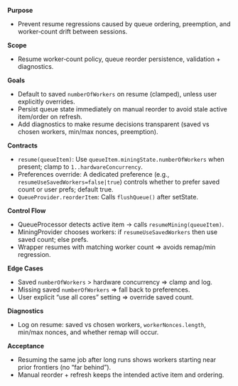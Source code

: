 **Purpose**
- Prevent resume regressions caused by queue ordering, preemption, and worker‑count drift between sessions.

**Scope**
- Resume worker‑count policy, queue reorder persistence, validation + diagnostics.

**Goals**
- Default to saved `numberOfWorkers` on resume (clamped), unless user explicitly overrides.
- Persist queue state immediately on manual reorder to avoid stale active item/order on refresh.
- Add diagnostics to make resume decisions transparent (saved vs chosen workers, min/max nonces, preemption).

**Contracts**
- `resume(queueItem)`: Use `queueItem.miningState.numberOfWorkers` when present; clamp to `1..hardwareConcurrency`.
- Preferences override: A dedicated preference (e.g., `resumeUseSavedWorkers=false|true`) controls whether to prefer saved count or user prefs; default true.
- `QueueProvider.reorderItem`: Calls `flushQueue()` after setState.

**Control Flow**
- QueueProcessor detects active item → calls `resumeMining(queueItem)`.
- MiningProvider chooses workers: if `resumeUseSavedWorkers` then use saved count; else prefs.
- Wrapper resumes with matching worker count ⇒ avoids remap/min regression.

**Edge Cases**
- Saved `numberOfWorkers` > hardware concurrency ⇒ clamp and log.
- Missing saved `numberOfWorkers` ⇒ fall back to preferences.
- User explicit “use all cores” setting ⇒ override saved count.

**Diagnostics**
- Log on resume: saved vs chosen workers, `workerNonces.length`, min/max nonces, and whether remap will occur.

**Acceptance**
- Resuming the same job after long runs shows workers starting near prior frontiers (no “far behind”).
- Manual reorder + refresh keeps the intended active item and ordering.
